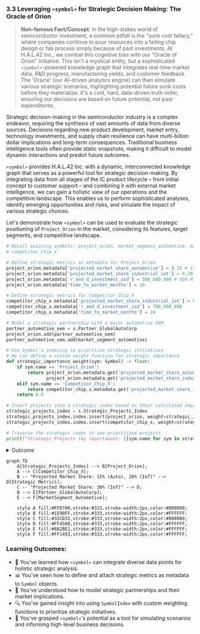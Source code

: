 
### 3.3 Leveraging `«symbol»` for Strategic Decision Making: The Oracle of Orion

> **Non-famous Fact/Concept**: In the high-stakes world of semiconductor investment, a common pitfall is the "sunk cost fallacy," where companies continue to pour resources into a failing chip design or fab process simply because of past investments. At H.A.L.42 Inc., we combat this cognitive bias with our "Oracle of Orion" initiative. This isn't a mystical entity, but a sophisticated `«symbol»`-powered knowledge graph that integrates real-time market data, R&D progress, manufacturing yields, and customer feedback. The 'Oracle' (our AI-driven analytics engine) can then simulate various strategic scenarios, highlighting potential future sunk costs before they materialize. It's a cold, hard, data-driven truth-teller, ensuring our decisions are based on future potential, not past expenditures.

Strategic decision-making in the semiconductor industry is a complex endeavor, requiring the synthesis of vast amounts of data from diverse sources. Decisions regarding new product development, market entry, technology investments, and supply chain resilience can have multi-billion dollar implications and long-term consequences. Traditional business intelligence tools often provide static snapshots, making it difficult to model dynamic interactions and predict future outcomes.

`«symbol»` provides H.A.L.42 Inc. with a dynamic, interconnected knowledge graph that serves as a powerful tool for strategic decision-making. By integrating data from all stages of the IC product lifecycle – from initial concept to customer support – and combining it with external market intelligence, we can gain a holistic view of our operations and the competitive landscape. This enables us to perform sophisticated analyses, identify emerging opportunities and risks, and simulate the impact of various strategic choices.

Let's demonstrate how `«symbol»` can be used to evaluate the strategic positioning of `Project_Orion` in the market, considering its features, target segments, and competitive landscape.

```python
# Recall existing symbols: project_orion, market_segment_automotive, market_segment_industrial_iot
# competitor_chip_x

# Define strategic metrics as metadata for Project_Orion
project_orion.metadata['projected_market_share_automotive'] = 0.15 # 15% in automotive
project_orion.metadata['projected_market_share_industrial_iot'] = 0.20 # 20% in industrial IoT
project_orion.metadata['r_and_d_investment_usd'] = 500_000_000 # 500 Million USD
project_orion.metadata['time_to_market_months'] = 18

# Define strategic metrics for Competitor_Chip_X
competitor_chip_x.metadata['projected_market_share_industrial_iot'] = 0.30 # 30% in industrial IoT
competitor_chip_x.metadata['r_and_d_investment_usd'] = 700_000_000
competitor_chip_x.metadata['time_to_market_months'] = 24

# Model a strategic partnership with a major automotive OEM
partner_automotive_oem = s.Partner_GlobalAutoCorp
project_orion.add(partner_automotive_oem)
partner_automotive_oem.add(market_segment_automotive)

# Use Symbol's indexing to prioritize strategic initiatives
# We can define a custom weight function for strategic importance
def strategic_importance_weight(sym: Symbol) -> float:
    if sym.name == 'Project_Orion':
        return project_orion.metadata.get('projected_market_share_automotive', 0) * 100 + \
               project_orion.metadata.get('projected_market_share_industrial_iot', 0) * 100
    elif sym.name == 'Competitor_Chip_X':
        return competitor_chip_x.metadata.get('projected_market_share_industrial_iot', 0) * 100
    return 0.0

# Insert projects into a strategic index based on their calculated importance
strategic_projects_index = s.Strategic_Projects_Index
strategic_projects_index.index.insert(project_orion, weight=strategic_importance_weight)
strategic_projects_index.index.insert(competitor_chip_x, weight=strategic_importance_weight)

# Traverse the strategic index to see prioritized projects
print(f"Strategic Projects (by importance): {[sym.name for sym in strategic_projects_index.index.traverse(order='in')]}")
```
<details>
<summary>Outcome</summary>

```text
Strategic Projects (by importance): ['Competitor_Chip_X', 'Project_Orion']
```
</details>

```mermaid
graph TD
    A[Strategic_Projects_Index] --> B[Project_Orion];
    A --> C[Competitor_Chip_X];
    B -- "Projected Market Share: 15% (Auto), 20% (IoT)" --> D[Strategic Metrics];
    C -- "Projected Market Share: 30% (IoT)" --> D;
    B --> E[Partner_GlobalAutoCorp];
    E --> F[MarketSegment_Automotive];

    style A fill:#FFD700,stroke:#333,stroke-width:2px,color:#000000;
    style B fill:#1E90FF,stroke:#333,stroke-width:2px,color:#FFFFFF;
    style C fill:#32CD32,stroke:#333,stroke-width:2px,color:#000000;
    style D fill:#FF4500,stroke:#333,stroke-width:2px,color:#FFFFFF;
    style E fill:#8A2BE2,stroke:#333,stroke-width:2px,color:#FFFFFF;
    style F fill:#FF1493,stroke:#333,stroke-width:2px,color:#FFFFFF;
```

### Learning Outcomes:

*   🎯 You've learned how `«symbol»` can integrate diverse data points for holistic strategic analysis.
*   📊 You've seen how to define and attach strategic metrics as metadata to `Symbol` objects.
*   🤝 You've understood how to model strategic partnerships and their market implications.
*   🔍 You've gained insight into using `SymbolIndex` with custom weighting functions to prioritize strategic initiatives.
*   🔮 You've grasped `«symbol»`'s potential as a tool for simulating scenarios and informing high-level business decisions.
